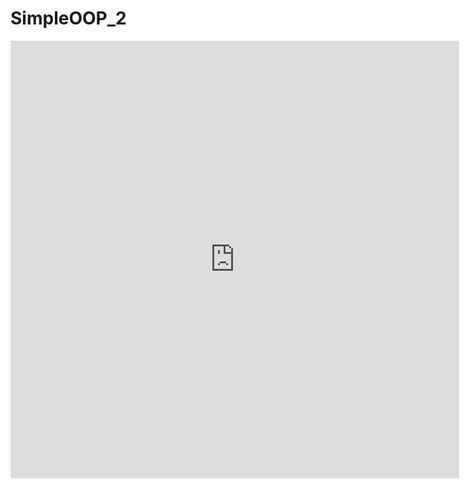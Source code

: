 # SimpleOOP_2
<iframe src="https://drive.google.com/file/d/1DeyMB1nRqRwrGnmQPyab88MvQJrTCivY/preview" style="width:718px; height:700px;" frameborder="0"></iframe>
